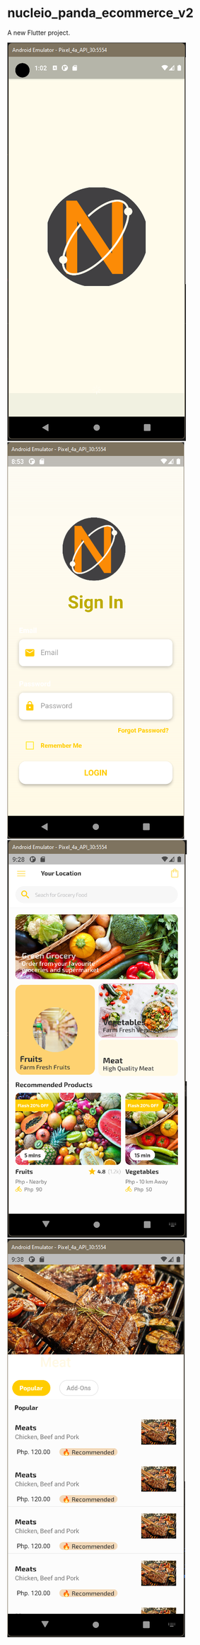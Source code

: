 # nucleio_panda_ecommerce_v2

A new Flutter project.


![SplashScreen](assets\NucleioMart\Nucleiosplashscreen.png)
![LoginScreen](assets\NucleioMart\LoginScreen.png)
![WelcomePage](assets\NucleioMart\WelcomePage.png)
![DetailScreen](assets\NucleioMart\DetailScreen.png)
